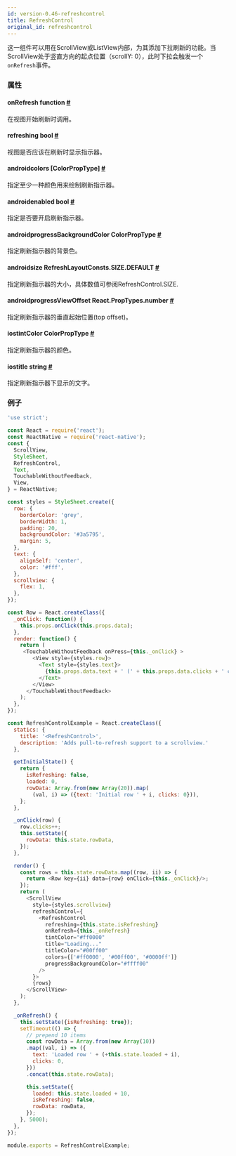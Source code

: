 ```yaml
---
id: version-0.46-refreshcontrol
title: RefreshControl
original_id: refreshcontrol
---
```


这一组件可以用在ScrollView或ListView内部，为其添加下拉刷新的功能。当ScrollView处于竖直方向的起点位置（scrollY: 0），此时下拉会触发一个`onRefresh`事件。

### 属性
<div class="props">
<div class="prop"><h4 class="propTitle"><a class="anchor" name="onrefresh"></a>onRefresh <span class="propType">function</span>
<a class="hash-link" href="#onrefresh">#</a></h4>
<div><p>在视图开始刷新时调用。</p></div>
</div>
<div class="prop"><h4 class="propTitle"><a class="anchor" name="refreshing"></a>refreshing <span class="propType">bool</span>
<a class="hash-link" href="#refreshing">#</a></h4>
<div><p>视图是否应该在刷新时显示指示器。</p></div>
</div>
<div class="prop"><h4 class="propTitle"><a class="anchor" name="colors"></a><span class="platform">android</span>colors
<span class="propType">[ColorPropType]</span> <a class="hash-link" href="#colors">#</a></h4>
<div><p>指定至少一种颜色用来绘制刷新指示器。</p></div>
</div>
<div class="prop"><h4 class="propTitle"><a class="anchor" name="enabled"></a><span class="platform">android</span>enabled
<span class="propType">bool</span> <a class="hash-link" href="#enabled">#</a></h4>
<div><p>指定是否要开启刷新指示器。</p></div>
</div>
<div class="prop"><h4 class="propTitle"><a class="anchor" name="progressbackgroundcolor"></a><span class="platform">android</span>progressBackgroundColor
<span class="propType">ColorPropType</span> <a class="hash-link" href="#progressbackgroundcolor">#</a></h4>
<div><p>指定刷新指示器的背景色。</p></div>
</div>
<div class="prop"><h4 class="propTitle"><a class="anchor" name="size"></a><span class="platform">android</span>size
<span class="propType">RefreshLayoutConsts.SIZE.DEFAULT</span> <a class="hash-link" href="#size">#</a></h4>
<div><p>指定刷新指示器的大小，具体数值可参阅RefreshControl.SIZE.</p></div>
</div>
<div class="prop"><h4 class="propTitle"><a class="anchor" name="progressviewoffset"></a><span class="platform">android</span>progressViewOffset
<span class="propType">React.PropTypes.number</span> <a class="hash-link" href="#progressviewoffset">#</a></h4>
<div><p>指定刷新指示器的垂直起始位置(top offset)。</p></div>
</div>
<div class="prop"><h4 class="propTitle"><a class="anchor" name="tintcolor"></a><span class="platform">ios</span>tintColor
<span class="propType">ColorPropType</span> <a class="hash-link" href="#tintcolor">#</a></h4>
<div><p>指定刷新指示器的颜色。</p></div>
</div>
<div class="prop"><h4 class="propTitle"><a class="anchor" name="title"></a><span class="platform">ios</span>title
<span class="propType">string</span> <a class="hash-link" href="#title">#</a></h4>
<div><p>指定刷新指示器下显示的文字。</p></div>
</div>
</div>

### 例子

```javascript
'use strict';

const React = require('react');
const ReactNative = require('react-native');
const {
  ScrollView,
  StyleSheet,
  RefreshControl,
  Text,
  TouchableWithoutFeedback,
  View,
} = ReactNative;

const styles = StyleSheet.create({
  row: {
    borderColor: 'grey',
    borderWidth: 1,
    padding: 20,
    backgroundColor: '#3a5795',
    margin: 5,
  },
  text: {
    alignSelf: 'center',
    color: '#fff',
  },
  scrollview: {
    flex: 1,
  },
});

const Row = React.createClass({
  _onClick: function() {
    this.props.onClick(this.props.data);
  },
  render: function() {
    return (
     <TouchableWithoutFeedback onPress={this._onClick} >
        <View style={styles.row}>
          <Text style={styles.text}>
            {this.props.data.text + ' (' + this.props.data.clicks + ' clicks)'}
          </Text>
        </View>
      </TouchableWithoutFeedback>
    );
  },
});

const RefreshControlExample = React.createClass({
  statics: {
    title: '<RefreshControl>',
    description: 'Adds pull-to-refresh support to a scrollview.'
  },

  getInitialState() {
    return {
      isRefreshing: false,
      loaded: 0,
      rowData: Array.from(new Array(20)).map(
        (val, i) => ({text: 'Initial row ' + i, clicks: 0})),
    };
  },

  _onClick(row) {
    row.clicks++;
    this.setState({
      rowData: this.state.rowData,
    });
  },

  render() {
    const rows = this.state.rowData.map((row, ii) => {
      return <Row key={ii} data={row} onClick={this._onClick}/>;
    });
    return (
      <ScrollView
        style={styles.scrollview}
        refreshControl={
          <RefreshControl
            refreshing={this.state.isRefreshing}
            onRefresh={this._onRefresh}
            tintColor="#ff0000"
            title="Loading..."
            titleColor="#00ff00"
            colors={['#ff0000', '#00ff00', '#0000ff']}
            progressBackgroundColor="#ffff00"
          />
        }>
        {rows}
      </ScrollView>
    );
  },

  _onRefresh() {
    this.setState({isRefreshing: true});
    setTimeout(() => {
      // prepend 10 items
      const rowData = Array.from(new Array(10))
      .map((val, i) => ({
        text: 'Loaded row ' + (+this.state.loaded + i),
        clicks: 0,
      }))
      .concat(this.state.rowData);

      this.setState({
        loaded: this.state.loaded + 10,
        isRefreshing: false,
        rowData: rowData,
      });
    }, 5000);
  },
});

module.exports = RefreshControlExample;
```
